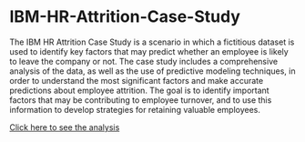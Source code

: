 # IBM-HR-Attrition-Case-Study
The IBM HR Attrition Case Study is a scenario in which a fictitious dataset is used to identify key factors that may predict whether an employee is likely to leave the company or not. The case study includes a comprehensive analysis of the data, as well as the use of predictive modeling techniques, in order to understand the most significant factors and make accurate predictions about employee attrition. The goal is to identify important factors that may be contributing to employee turnover, and to use this information to develop strategies for retaining valuable employees.

[Click here to see the analysis](RH_Analytics_IBM.ipynb)

